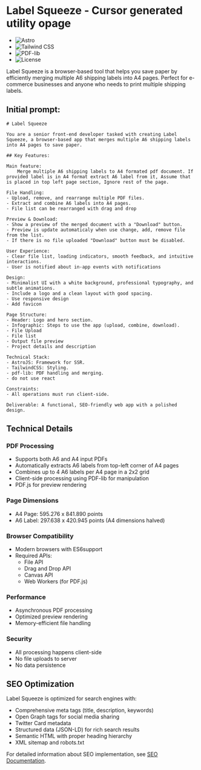 # Label Squeeze - Cursor generated utility opage

- ![Astro](https://img.shields.io/badge/Astro-4.0.0-orange.svg)
- ![Tailwind CSS](https://img.shields.io/badge/Tailwind%20CSS-5.0.0-blue.svg)
- ![PDF-lib](https://img.shields.io/badge/PDF--lib-1.17.1-green.svg)
- ![License](https://img.shields.io/badge/License-MIT-yellow.svg)

Label Squeeze is a browser-based tool that helps you save paper by efficiently merging multiple A6 shipping labels into A4 pages. Perfect for e-commerce businesses and anyone who needs to print multiple shipping labels.

## Initial prompt:

```
# Label Squeeze

You are a senior front-end developer tasked with creating Label Squeeze, a browser-based app that merges multiple A6 shipping labels into A4 pages to save paper.

## Key Features:

Main feature:
	Merge multiple A6 shipping labels to A4 formated pdf document. If provided label is in A4 format extract A6 label from it, Assume that is placed in top left page section, Ignore rest of the page.

File Handling:
- Upload, remove, and rearrange multiple PDF files.
- Extract and combine A6 labels into A4 pages.
- File list can be rearranged with drag and drop

Preview & Download:
- Show a preview of the merged document with a "Download" button.
- Preview is update automaticaly when use change, add, remove file from the list.
- If there is no file uploaded "Download" button must be disabled.

User Experience:
- Clear file list, loading indicators, smooth feedback, and intuitive interactions.
- User is notified about in-app events with notifications

Design:
- Minimalist UI with a white background, professional typography, and subtle animations.
- Include a logo and a clean layout with good spacing.
- Use responsive design
- Add favicon

Page Structure:
- Header: Logo and hero section.
- Infographic: Steps to use the app (upload, combine, download).
- File Upload
- File list
- Output file preview
- Project details and description

Technical Stack:
- AstroJS: Framework for SSR.
- TailwindCSS: Styling.
- pdf-lib: PDF handling and merging.
- do not use react

Constraints:
- All operations must run client-side.

Deliverable: A functional, SEO-friendly web app with a polished design.
```

## Technical Details

### PDF Processing

- Supports both A6 and A4 input PDFs
- Automatically extracts A6 labels from top-left corner of A4 pages
- Combines up to 4 A6 labels per A4 page in a 2x2 grid
- Client-side processing using PDF-lib for manipulation
- PDF.js for preview rendering

### Page Dimensions

- A4 Page: 595.276 x 841.890 points
- A6 Label: 297.638 x 420.945 points (A4 dimensions halved)

### Browser Compatibility

- Modern browsers with ES6support
- Required APIs:
  - File API
  - Drag and Drop API
  - Canvas API
  - Web Workers (for PDF.js)

### Performance

- Asynchronous PDF processing
- Optimized preview rendering
- Memory-efficient file handling

### Security

- All processing happens client-side
- No file uploads to server
- No data persistence

## SEO Optimization

Label Squeeze is optimized for search engines with:

- Comprehensive meta tags (title, description, keywords)
- Open Graph tags for social media sharing
- Twitter Card metadata
- Structured data (JSON-LD) for rich search results
- Semantic HTML with proper heading hierarchy
- XML sitemap and robots.txt

For detailed information about SEO implementation, see [SEO Documentation](docs/SEO.md).
